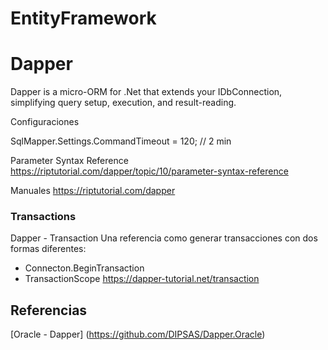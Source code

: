 # EntityFramework

# Dapper

Dapper is a micro-ORM for .Net that extends your IDbConnection, simplifying query setup, execution, and result-reading.


Configuraciones

SqlMapper.Settings.CommandTimeout = 120; // 2 min

Parameter Syntax Reference 
https://riptutorial.com/dapper/topic/10/parameter-syntax-reference


Manuales
https://riptutorial.com/dapper

### Transactions

Dapper - Transaction
Una referencia como generar transacciones con dos formas diferentes:
- Connecton.BeginTransaction
- TransactionScope
https://dapper-tutorial.net/transaction


## Referencias

[Oracle - Dapper]
(https://github.com/DIPSAS/Dapper.Oracle)

